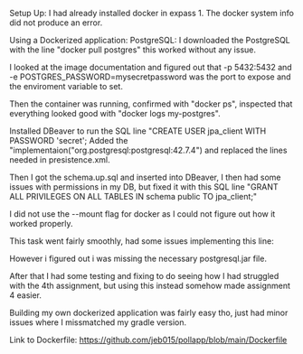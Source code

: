 Setup Up:
I had already installed docker in expass 1. The docker system info did not produce an error.

Using a Dockerized application: PostgreSQL:
I downloaded the PostgreSQL with the line "docker pull postgres" this worked without any issue.

I looked at the image documentation and figured out that -p 5432:5432 and
-e POSTGRES_PASSWORD=mysecretpassword was the port to expose and the enviroment variable to set.

Then the container was running, confirmed with "docker ps", inspected that everything looked good
with "docker logs my-postgres".

Installed DBeaver to run the SQL line "CREATE USER jpa_client WITH PASSWORD 'secret';
Added the "implementaion("org.postgresql:postgresql:42.7.4") and replaced the lines needed in 
presistence.xml.

Then I got the schema.up.sql and inserted into DBeaver, I then had some issues with permissions 
in my DB, but fixed it with this SQL line "GRANT ALL PRIVILEGES ON ALL TABLES IN schema public TO jpa_client;"

I did not use the --mount flag for docker as I could not figure out how it worked properly.

This task went fairly smoothly, had some issues implementing this line:
<property name="hibernate.connection.driver_class" value="org.postgresql.Driver"/>

However i figured out i was missing the necessary postgresql.jar file.

After that I had some testing and fixing to do seeing how I had struggled with the 4th assignment,
but using this instead somehow made assignment 4 easier.

Building my own dockerized application was fairly easy tho, just had minor issues where I
missmatched my gradle version.

Link to Dockerfile:
https://github.com/jeb015/pollapp/blob/main/Dockerfile
